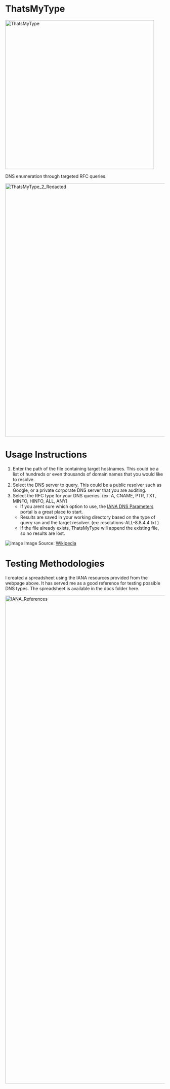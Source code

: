 # ThatsMyType

<img width="470" alt="ThatsMyType" src="https://github.com/user-attachments/assets/f0d19281-8848-4b25-bee4-ffa5905ac683" />

DNS enumeration through targeted RFC queries.

<img width="800" alt="ThatsMyType_2_Redacted" src="https://github.com/user-attachments/assets/d12e8212-e964-458d-8c1e-f89e05910b50" />

# Usage Instructions

1. Enter the path of the file containing target hostnames. This could be a list of hundreds or even thousands of domain names that you would like to resolve.
2. Select the DNS server to query. This could be a public resolver such as Google, or a private corporate DNS server that you are auditing.
3. Select the RFC type for your DNS queries. (ex: A, CNAME, PTR, TXT, MINFO, HINFO, ALL, ANY)
   - If you arent sure which option to use, the [IANA DNS Parameters](https://www.iana.org/assignments/dns-parameters/dns-parameters.xhtml) portal is a great place to start.
   - Results are saved in your working directory based on the type of query ran and the target resolver. (ex: resolutions-ALL-8.8.4.4.txt )
   - If the file already exists, ThatsMyType will append the existing file, so no results are lost.

![image](https://github.com/user-attachments/assets/1c829dd9-0f86-47d0-9f67-5f73f5adf1c8)
Image Source: [Wikipedia](https://upload.wikimedia.org/wikipedia/commons/5/59/All_active_dns_record_types.png)

# Testing Methodologies

I created a spreadsheet using the IANA resources provided from the webpage above. It has served me as a good reference for testing possible DNS types. 
The spreadsheet is available in the docs folder here.

<img width="1540" alt="IANA_References" src="https://github.com/user-attachments/assets/cc57d3ec-e851-4664-8058-b12d73b0d281" />



